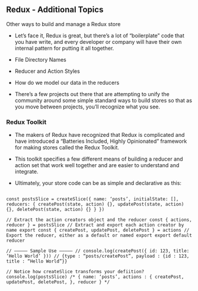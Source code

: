 ## Redux - Additional Topics

Other ways to build and manage a Redux store

- Let’s face it, Redux is great, but there’s a lot of “boilerplate” code that you have write, and every developer or company will have their own internal pattern for putting it all together.

- File Directory Names

- Reducer and Action Styles

- How do we model our data in the reducers

- There’s a few projects out there that are attempting to unify the community around some simple standard ways to build stores so that as you move between projects, you’ll recognize what you see.

### Redux Toolkit

- The makers of Redux have recognized that Redux is complicated and have introduced a “Batteries Included, Highly Opinionated” framework for making stores called the Redux Toolkit.

- This toolkit specifies a few different means of building a reducer and action set that work well together and are easier to understand and integrate.

- Ultimately, your store code can be as simple and declarative as this:

```

const postsSlice = createSlice({ name: ‘posts’, initialState: [], reducers: { createPost(state, action) {}, updatePost(state, action) {}, deletePost(state, action) {} } })

// Extract the action creators object and the reducer const { actions, reducer } = postsSlice // Extract and export each action creator by name export const { createPost, updatePost, deletePost } = actions // Export the reducer, either as a default or named export export default reducer

// ————— Sample Use ————– // console.log(createPost({ id: 123, title: ‘Hello World’ })) // {type : “posts/createPost”, payload : {id : 123, title : “Hello World”}}

// Notice how createSlice transforms your defiition? console.log(postsSlice) /* { name: ‘posts’, actions : { createPost, updatePost, deletePost, }, reducer } */

```
